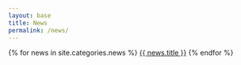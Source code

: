 ```yaml
---
layout: base
title: News
permalink: /news/
---
```


{% for news in site.categories.news %}
<a href="{{ news.permalink }}">{{ news.title }}</a>
{% endfor %}
